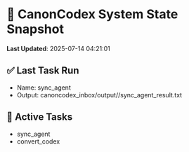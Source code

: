 # 🧠 CanonCodex System State Snapshot
**Last Updated**: 2025-07-14 04:21:01

## ✅ Last Task Run
- Name: sync_agent
- Output: canoncodex_inbox/output//sync_agent_result.txt

## 🔁 Active Tasks
- sync_agent
- convert_codex